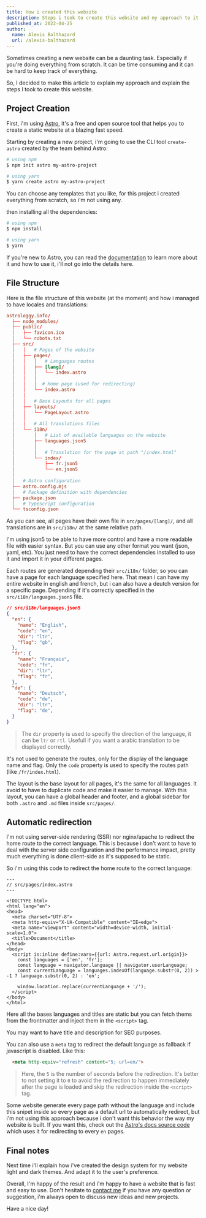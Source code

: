 ```yaml
---
title: How i created this website
description: Steps i took to create this website and my approach to it
published_at: 2022-04-25
author:
  name: Alexis Balthazard
  url: /alexis-balthazard
---
```


Sometimes creating a new website can be a daunting task. Especially if you're doing everything from scratch. It can be time consuming and it can be hard to keep track of everything.

So, I decided to make this article to explain my approach and explain the steps I took to create this website.

## Project Creation

First, i'm using [Astro](//astro.build/), it's a free and open source tool that helps you to create a static website at a blazing fast speed.

Starting by creating a new project, i'm going to use the CLI tool `create-astro` created by the team behind Astro:

```bash
# using npm
$ npm init astro my-astro-project

# using yarn
$ yarn create astro my-astro-project
```

You can choose any templates that you like, for this project i created everything from scratch, so i'm not using any.

then installing all the dependencies:

```bash
# using npm
$ npm install

# using yarn
$ yarn
```

If you're new to Astro, you can read the [documentation](//astro.build/docs/getting-started) to learn more about it and how to use it, i'll not go into the details here.

## File Structure

Here is the file structure of this website (at the moment) and how i managed to have locales and translations:

```toml
astrologgy.info/
  ├── node_modules/
  ├── public/
  │   ├── favicon.ico
  │   └── robots.txt
  ├── src/
  │   │   # Pages of the website
  │   ├── pages/
  │   │   │   # Languages routes
  │   │   ├── [lang]/
  │   │   │   └── index.astro
  │   │   │
  │   │   │  # Home page (used for redirecting)
  │   │   └── index.astro
  │   │
  │   │   # Base Layouts for all pages
  │   ├── layouts/
  │   │   └── PageLayout.astro
  │   │
  │   │   # All translations files
  │   └── i18n/
  │       │   # List of available languages on the website
  │       ├── languages.json5
  │       │
  │       │   # Translation for the page at path "/index.html"
  │       └── index/
  │           ├── fr.json5
  │           └── en.json5
  │
  │   # Astro configuration
  ├── astro.config.mjs
  │   # Package definition with dependencies
  ├── package.json
  │   # TypeScript configuration
  └── tsconfig.json
```

As you can see, all pages have their own file in `src/pages/[lang]/`, and all translations are in `src/i18n/` at the same relative path.

I'm using json5 to be able to have more control and have a more readable file with easier syntax. But you can use any other format you want (json, yaml, etc). You just need to have the correct dependencies installed to use it and import it in your different pages.

Each routes are generated depending their `src/i18n/` folder, so you can have a page for each language specified here. That mean i can have my entire website in english and french, but i can also have a deutch version for a specific page. Depending if it's correctly specified in the `src/i18n/languages.json5` file.

```json
// src/i18n/languages.json5
{
  "en": {
    "name": "English",
    "code": "en",
    "dir": "ltr",
    "flag": "gb",
  },
  "fr": {
    "name": "Français",
    "code": "fr",
    "dir": "ltr",
    "flag": "fr",
  },
  "de": {
    "name": "Deutsch",
    "code": "de",
    "dir": "ltr",
    "flag": "de",
  }
}
```

> The `dir` property is used to specify the direction of the language, it can be `ltr` or `rtl`. Usefull if you want a arabic translation to be displayed correctly.

It's not used to generate the routes, only for the display of the language name and flag. Only the `code` property is used to specify the routes path (like `/fr/index.html`).

The layout is the base layout for all pages, it's the same for all languages. It avoid to have to duplicate code and make it easier to manage. With this layout, you can have a global header and footer, and a global sidebar for both `.astro` and `.md` files inside `src/pages/`.

## Automatic redirection

I'm not using server-side rendering (SSR) nor nginx/apache to redirect the home route to the correct language. This is because i don't want to have to deal with the server side configuration and the performance impact, pretty much everything is done client-side as it's supposed to be static.

So i'm using this code to redirect the home route to the correct language:

```astro
---
// src/pages/index.astro
---

<!DOCTYPE html>
<html lang="en">
<head>
  <meta charset="UTF-8">
  <meta http-equiv="X-UA-Compatible" content="IE=edge">
  <meta name="viewport" content="width=device-width, initial-scale=1.0">
  <title>Document</title>
</head>
<body>
  <script is:inline define:vars={{url: Astro.request.url.origin}}>
    const languages = ['en', 'fr'];
    const language = navigator.language || navigator.userLanguage;
    const currentLanguage = languages.indexOf(language.substr(0, 2)) > -1 ? language.substr(0, 2) : 'en';

    window.location.replace(currentLanguage + '/');
  </script>
</body>
</html>
```

Here all the bases languages and titles are static but you can fetch thems from the frontmatter and inject them in the `<script>` tag.

You may want to have title and description for SEO purposes.

You can also use a `meta` tag to redirect the default language as fallback if javascript is disabled. Like this:

```html
  <meta http-equiv="refresh" content="5; url=en/">
```

> Here, the `5` is the number of seconds before the redirection. It's better to not setting it to `0` to avoid the redirection to happen immediately after the page is loaded and skip the redirection inside the `<script>` tag.

Some website generate every page path without the language and include this snipet inside so every page as a default url to automatically redirect, but i'm not using this approach because i don't want this behavior the way my website is built. If you want this, check out the [Astro's docs source code](https://github.com/withastro/docs/blob/main/src/pages/%5B...slug%5D.astro) which uses it for redirecting to every `en` pages.

## Final notes

Next time i'll explain how i've created the design system for my website light and dark themes. And adapt it to the user's preference.

Overall, I'm happy of the result and i'm happy to have a website that is fast and easy to use. Don't hesitate to [contact me](/en/contact) if you have any question or suggestion, i'm always open to discuss new ideas and new projects.

Have a nice day!
